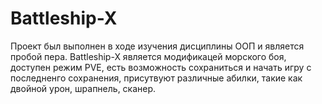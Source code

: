 # Battleship-X

Проект был выполнен в ходе изучения дисциплины ООП и является пробой пера.
Battleship-X является модификацей морского боя, доступен режим PVE, есть возможность сохраниться и начать игру с последненго сохранения, присутвуют различные абилки, такие как двойной урон, шрапнель, сканер.  

